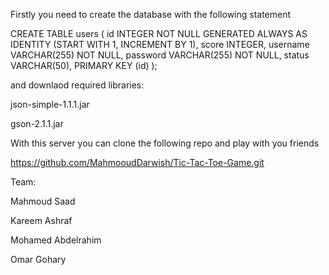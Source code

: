 Firstly you need to create the database with the following statement 

CREATE TABLE users (
    id INTEGER NOT NULL GENERATED ALWAYS AS IDENTITY (START WITH 1, INCREMENT BY 1),
    score INTEGER,
    username VARCHAR(255) NOT NULL,
    password VARCHAR(255) NOT NULL,
    status VARCHAR(50),
    PRIMARY KEY (id)
);

and downlaod required libraries:

json-simple-1.1.1.jar

gson-2.1.1.jar

With this server you can clone the following repo and play with you friends 

https://github.com/MahmooudDarwish/Tic-Tac-Toe-Game.git

Team:

Mahmoud Saad

Kareem Ashraf

Mohamed Abdelrahim

Omar Gohary

